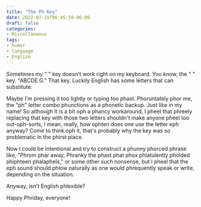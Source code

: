 ```yaml
---
title: "The Ph Key"
date: 2022-07-15T06:45:59-06:00
draft: false
categories:
- Miscellaneous
tags:
- humor
- language
- English
---
```


Sometimes my " " key doesn't work right on my keyboard. You know, the " " key. "ABCDE G." That key. Luckily English has some letters that can substitute.

<!--more-->

Maybe I'm pressing it too lightly or typing too phast. Phoruntately phor me, the "ph" letter combo phunctions as a phonetic backup. Just like in my name! So although it is a bit oph a phancy workaround, I pheel that phreely replacing that key with those two letters shouldn't make anyone pheel too out-oph-sorts, I mean, really, how ophten does one use the letter eph anyway? Come to think oph it, that's probably why the key was so problematic in the phirst place.

Now I could be intentional and try to construct a phunny phorced phrase like, "Phrom phar away, Phranky the phast phat phox phlatulently pholded phiphteen phalaphels," or some other such nonsense, but I pheel that the eph sound should phlow naturally as one would phrequently speak or write, depending on the situation.

Anyway, isn't English phlexible?

Happy Phriday, everyone!
